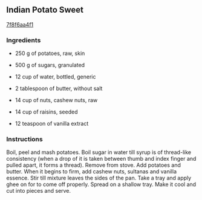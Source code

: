 ## Indian Potato Sweet

[7f8f6aa4f1](http://www.food.com/recipe/indian-potato-sweet-181154)

### Ingredients

 - 250 g of potatoes, raw, skin

 - 500 g of sugars, granulated

 - 12 cup of water, bottled, generic

 - 2 tablespoon of butter, without salt

 - 14 cup of nuts, cashew nuts, raw

 - 14 cup of raisins, seeded

 - 12 teaspoon of vanilla extract

### Instructions

Boil, peel and mash potatoes. Boil sugar in water till syrup is of thread-like consistency (when a drop of it is taken between thumb and index finger and pulled apart, it forms a thread). Remove from stove. Add potatoes and butter. When it begins to firm, add cashew nuts, sultanas and vanilla essence. Stir till mixture leaves the sides of the pan. Take a tray and apply ghee on for to come off properly. Spread on a shallow tray. Make it cool and cut into pieces and serve.